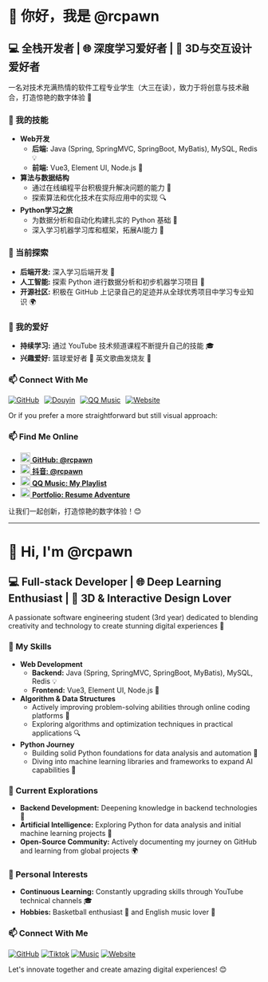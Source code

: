 # 👋 你好，我是 @rcpawn
## 💻 全栈开发者 | 🌐 深度学习爱好者 | 🎨 3D与交互设计爱好者

一名对技术充满热情的软件工程专业学生（大三在读），致力于将创意与技术融合，打造惊艳的数字体验 🚀 

### 🚀 我的技能
- **Web开发**  
  - **后端:** Java (Spring, SpringMVC, SpringBoot, MyBatis), MySQL, Redis 💡
  - **前端:** Vue3, Element UI, Node.js 🎨
- **算法与数据结构**  
  - 通过在线编程平台积极提升解决问题的能力 🧩  
  - 探索算法和优化技术在实际应用中的实现 🔍
- **Python学习之旅**  
  - 为数据分析和自动化构建扎实的 Python 基础 🐍  
  - 深入学习机器学习库和框架，拓展AI能力 🤖

### 🌱 当前探索
- **后端开发:** 深入学习后端开发 🚀  
- **人工智能:** 探索 Python 进行数据分析和初步机器学习项目 🤖  
- **开源社区:** 积极在 GitHub 上记录自己的足迹并从全球优秀项目中学习专业知识 🌍

### 🌟 我的爱好
- **持续学习:** 通过 YouTube 技术频道课程不断提升自己的技能 🎓
- **兴趣爱好:** 篮球爱好者 🏀 英文歌曲发烧友 🎵  

### 📫 Connect With Me
<div style="display: flex; gap: 10px; flex-wrap: wrap;">
  <a href="https://github.com/RCPawn" target="_blank">
    <img src="https://img.shields.io/badge/GitHub-@rcpawn-181717?style=for-the-badge&logo=github" alt="GitHub" />
  </a>
  <a href="https://www.douyin.com/user/self?from_tab_name=main" target="_blank">
    <img src="https://img.shields.io/badge/Douyin-@rcpawn-000000?style=for-the-badge&logo=tiktok" alt="Douyin" />
  </a>
  <a href="https://y.qq.com/n/ryqq/playlist/9402477890" target="_blank">
    <img src="https://img.shields.io/badge/QQ Music-My Playlist-FF0000?style=for-the-badge&logo=tencentqq" alt="QQ Music" />
  </a>
  <a href="https://resume-adventure.netlify.app" target="_blank">
    <img src="https://img.shields.io/badge/Portfolio-Resume Adventure-4285F4?style=for-the-badge&logo=google-chrome" alt="Website" />
  </a>
</div>

Or if you prefer a more straightforward but still visual approach:

### 📫 Find Me Online
- [<img src="https://github.com/fluidicon.png" alt="GitHub" width="20"/> **GitHub: @rcpawn**](https://github.com/RCPawn)
- [<img src="https://sf16-scmcdn-sg.ibytedance.com/obj/goofy-sg/douyin/favicon.ico" alt="Douyin" width="20"/> **抖音: @rcpawn**](https://www.douyin.com/user/self?from_tab_name=main)
- [<img src="https://y.qq.com/favicon.ico" alt="QQ Music" width="20"/> **QQ Music: My Playlist**](https://y.qq.com/n/ryqq/playlist/9402477890)
- [<img src="https://cdn-icons-png.flaticon.com/512/888/888846.png" alt="Website" width="20"/> **Portfolio: Resume Adventure**](https://resume-adventure.netlify.app)

让我们一起创新，打造惊艳的数字体验！😊

---

# 👋 Hi, I'm @rcpawn
## 💻 Full-stack Developer | 🌐 Deep Learning Enthusiast | 🎨 3D & Interactive Design Lover

A passionate software engineering student (3rd year) dedicated to blending creativity and technology to create stunning digital experiences 🚀

### 🚀 My Skills
- **Web Development**  
  - **Backend:** Java (Spring, SpringMVC, SpringBoot, MyBatis), MySQL, Redis 💡
  - **Frontend:** Vue3, Element UI, Node.js 🎨
- **Algorithm & Data Structures**  
  - Actively improving problem-solving abilities through online coding platforms 🧩  
  - Exploring algorithms and optimization techniques in practical applications 🔍
- **Python Journey**  
  - Building solid Python foundations for data analysis and automation 🐍  
  - Diving into machine learning libraries and frameworks to expand AI capabilities 🤖

### 🌱 Current Explorations
- **Backend Development:** Deepening knowledge in backend technologies 🚀  
- **Artificial Intelligence:** Exploring Python for data analysis and initial machine learning projects 🤖  
- **Open-Source Community:** Actively documenting my journey on GitHub and learning from global projects 🌍

### 🌟 Personal Interests
- **Continuous Learning:** Constantly upgrading skills through YouTube technical channels 🎓
- **Hobbies:** Basketball enthusiast 🏀 and English music lover 🎵  

### 📫 Connect With Me  
[![GitHub](https://img.shields.io/badge/GitHub-@rcpawn-181717?style=flat-square&logo=github)](https://github.com/RCPawn) 
[![Tiktok](https://img.shields.io/badge/Douyin-@rcpawn-000000?style=flat-square&logo=tiktok)](https://www.douyin.com/user/self?from_tab_name=main) 
[![Music](https://img.shields.io/badge/Playlist-My%20Music-FF0000?style=flat-square&logo=youtube-music)](https://y.qq.com/n/ryqq/playlist/9402477890) 
[![Website](https://img.shields.io/badge/Website-Resume%20Adventure-4285F4?style=flat-square&logo=google-chrome)](https://resume-adventure.netlify.app)

Let's innovate together and create amazing digital experiences! 😊
